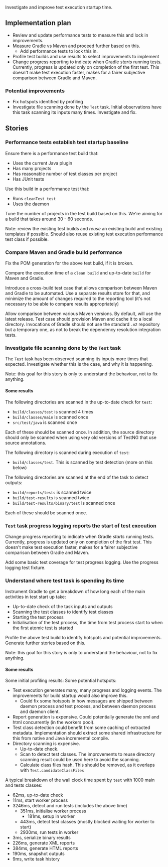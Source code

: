 Investigate and improve test execution startup time.

## Implementation plan

- Review and update performance tests to measure this and lock in improvements.
- Measure Gradle vs Maven and proceed further based on this.
    - Add performance tests to lock this in.
- Profile test builds and use results to select improvements to implement
- Change progress reporting to indicate when Gradle _starts_ running tests. Currently, progress is updated only on completion of the first test.
  This doesn't make test execution faster, makes for a fairer subjective comparison between Gradle and Maven.

### Potential improvements

- Fix hotspots identified by profiling
- Investigate file scanning done by the `Test` task. Initial observations have this task scanning its inputs many times. Investigate and fix.

## Stories

### Performance tests establish test startup baseline

Ensure there is a performance test build that:

- Uses the current Java plugin
- Has many projects
- Has reasonable number of test classes per project
- Has JUnit tests

Use this build in a performance test that:

- Runs `cleanTest test`
- Uses the daemon

Tune the number of projects in the test build based on this. We're aiming for a build that takes around 30 - 60 seconds.

Note: review the existing test builds and _reuse_ an existing build and existing templates if possible. Should also reuse existing test execution performance test class if possible.

### Compare Maven and Gradle build performance

Fix the POM generation for the above test build, if it is broken.

Compare the execution time of a `clean build` and up-to-date `build` for Maven and Gradle.

Introduce a cross-build test case that allows comparison between Maven and Gradle to be automated. Use a separate results store for that, and minimize the amount of changes required to the reporting tool (it's not necessary to be able to compare results appropriately)

Allow comparison between various Maven versions. By default, will use the latest release. Test case should provision Maven and cache it to a local directory. Invocations of Gradle should not use the standard `.m2` repository but a temporary one, as not to break the dependency resolution integration tests.

### Investigate file scanning done by the `Test` task

The `Test` task has been observed scanning its inputs more times that expected. Investigate whether this is the case, and why it is happening.

Note: this goal for this story is only to understand the behaviour, not to fix anything.

#### Some results

The following directories are scanned in the up-to-date check for `test`:

- `build/classes/test` is scanned 4 times
- `build/classes/main` is scanned once
- `src/test/java` is scanned once

Each of these should be scanned once. In addition, the source directory should only be scanned when using very old versions of TestNG that use source annotations.

The following directory is scanned during execution of `test`:

- `build/classes/test`. This is scanned by test detection (more on this below)

The following directories are scanned at the end of the task to detect outputs:

- `build/reports/tests` is scanned twice
- `build/test-results` is scanned twice
- `build/test-results/binary/test` is scanned once

Each of these should be scanned once.

### `Test` task progress logging reports the start of test execution

Change progress reporting to indicate when Gradle _starts_ running tests. Currently, progress is updated only on completion of the first test.
This doesn't make test execution faster, makes for a fairer subjective comparison between Gradle and Maven.

Add some basic test coverage for test progress logging. Use the progress logging test fixture.

### Understand where test task is spending its time

Instrument Gradle to get a breakdown of how long each of the main activities in test start up take:

- Up-to-date check of the task inputs and outputs
- Scanning the test classes to identify test classes
- Starting the test process
- Initialisation of the test process, the time from test process start to when the first atomic test is started

Profile the above test build to identify hotspots and potential improvements. Generate further stories based on this.

Note: this goal for this story is only to understand the behaviour, not to fix anything.

#### Some results

Some initial profiling results: Some potential hotspots:

- Test execution generates many, many progress and logging events. The improvements for build startup would also improve this.
    - Could fix some hotspots in how messages are shipped between daemon process and test process, and between daemon process and daemon client.
- Report generation is expensive. Could potentially generate the xml and html concurrently (in the workers pool).
- Test class detection could benefit from some caching of extracted metadata. Implementation should extract some shared infrastructure for this from
  native and Java incremental compile.
- Directory scanning is expensive.
    - Up-to-date check.
    - Scan to detect test classes. The improvements to reuse directory scanning result could be used here to avoid the scanning.
    - Calculate class files hash. This should be removed, as it overlaps with `Test.candidateClassFiles`

A typical breakdown of the wall clock time spent by `test` with 1000 main and tests classes:

- 62ms, up-to-date check
- 11ms, start worker process
- 3246ms, detect and run tests (includes the above time)
    - 351ms, initialise worker process
        - 181ms, setup in worker
    - 443ms, detect test classes (mostly blocked waiting for worker to start)
    - 2930ms, run tests in worker
- 3ms, serialize binary results
- 226ms, generate XML reports
- 384ms, generate HTML reports
- 190ms, snapshot outputs
- 9ms, write task history
